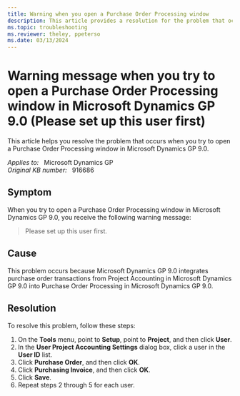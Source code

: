 ```yaml
---
title: Warning when you open a Purchase Order Processing window
description: This article provides a resolution for the problem that occurs when you try to open a Purchase Order Processing window in Microsoft Dynamics GP 9.0.
ms.topic: troubleshooting
ms.reviewer: theley, ppeterso
ms.date: 03/13/2024
---
```

# Warning message when you try to open a Purchase Order Processing window in Microsoft Dynamics GP 9.0 (Please set up this user first)

This article helps you resolve the problem that occurs when you try to open a Purchase Order Processing window in Microsoft Dynamics GP 9.0.

_Applies to:_ &nbsp; Microsoft Dynamics GP  
_Original KB number:_ &nbsp; 916686

## Symptom

When you try to open a Purchase Order Processing window in Microsoft Dynamics GP 9.0, you receive the following warning message:

> Please set up this user first.

## Cause

This problem occurs because Microsoft Dynamics GP 9.0 integrates purchase order transactions from Project Accounting in Microsoft Dynamics GP 9.0 into Purchase Order Processing in Microsoft Dynamics GP 9.0.

## Resolution

To resolve this problem, follow these steps:

1. On the **Tools** menu, point to **Setup**, point to **Project**, and then click **User**.
2. In the **User Project Accounting Settings** dialog box, click a user in the **User ID** list.
3. Click **Purchase Order**, and then click **OK**.
4. Click **Purchasing Invoice**, and then click **OK**.
5. Click **Save**.
6. Repeat steps 2 through 5 for each user.
